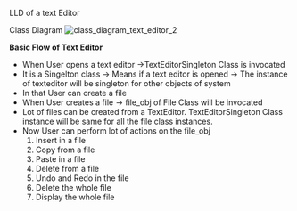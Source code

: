 
LLD of a text Editor

Class Diagram
![class_diagram_text_editor_2](https://github.com/saurabhMayank/text_editor_lld/assets/82028762/236840c3-6339-470d-808e-1789b5fb03aa)


**Basic Flow of Text Editor**
- When User opens a text editor ->TextEditorSingleton Class is invocated
- It is a Singelton class -> Means if a text editor is opened -> The instance of texteditor will be singleton for other objects of system
- In that User can create a file
- When User creates a file -> file_obj of File Class will be invocated
- Lot of files can be created from a TextEditor. TextEditorSingleton Class instance will be same for all the file class instances.
- Now User can perform lot of actions on the file_obj
    1. Insert in a file
    2. Copy from a file
    3. Paste in a file
    4. Delete from a file
    5. Undo and Redo in the file
    6. Delete the whole file
    7. Display the whole file
